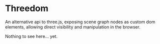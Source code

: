 # Threedom

An alternative api to three.js, exposing scene graph nodes as custom dom
elements, allowing direct visibility and manipulation in the browser.

Nothing to see here... yet.


